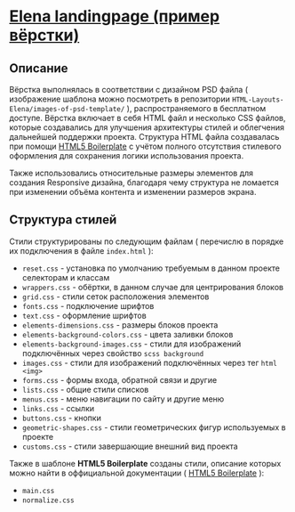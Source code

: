 # [Elena landingpage (пример вёрстки) ](https://html5boilerplate.com)

## Описание

Вёрстка выполнялась в соответствии с дизайном PSD файла ( изображение шаблона можно посмотреть в репозитории `HTML-Layouts-Elena/images-of-psd-template/` ), распространяемого в бесплатном доступе. Вёрстка включает в себя HTML файл и несколько CSS файлов, которые создавались для улучшения архитектуры стилей и облегчения дальнейшей поддержки проекта. Структура HTML файла создавалась при помощи [HTML5 Boilerplate](https://html5boilerplate.com) с учётом полного отсутствия стилевого оформления для сохранения логики использования проекта.

Также использовались относительные размеры элементов для создания Responsive дизайна, благодаря чему структура не ломается при изменении объёма контента и изменении размеров экрана.   


## Структура стилей

Стили структурированы по следующим файлам ( перечислю в порядке их подключения в файле `index.html` ):

* `reset.css` - установка по умолчанию требуемым в данном проекте селекторам и классам
* `wrappers.css` - обёртки, в данном случае для центрирования блоков
* `grid.css` - стили сеток расположения элементов
* `fonts.css` - подключение шрифтов
* `text.css` - оформление шрифтов
* `elements-dimensions.css` - размеры блоков проекта
* `elements-background-colors.css` - цвета заливки блоков
* `elements-background-images.css` - стили для изображений подключённых через свойство ```scss background ```
* `images.css` - стили для изображений подключённых через тег ```html <img> ```
* `forms.css` - формы входа, обратной связи и другие
* `lists.css` - общие стили списков
* `menus.css` - меню навигации по сайту и другие меню
* `links.css` - ссылки
* `buttons.css` - кнопки
* `geometric-shapes.css` - стили геометрических фигур используемых в проекте
* `customs.css` - стили завершающие внешний вид проекта

Также в шаблоне **HTML5 Boilerplate** созданы стили, описание которых можно найти в оффициальной документации ( [HTML5 Boilerplate](https://html5boilerplate.com) ):

* `main.css`
* `normalize.css`